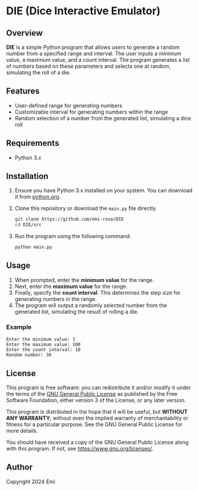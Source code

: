 # DIE (Dice Interactive Emulator)

## Overview

**DIE** is a simple Python program that allows users to generate a random number from a specified range and interval. The user inputs a minimum value, a maximum value, and a count interval. The program generates a list of numbers based on these parameters and selects one at random, simulating the roll of a die.

## Features

- User-defined range for generating numbers
- Customizable interval for generating numbers within the range
- Random selection of a number from the generated list, simulating a dice roll

## Requirements

- Python 3.x

## Installation

1. Ensure you have Python 3.x installed on your system. You can download it from [python.org](https://www.python.org/downloads/).

2. Clone this repository or download the `main.py` file directly.
   
   ```bash
   git clone https://github.com/emi-rose/DIE
   cd DIE/src 
   ```

3. Run the program using the following command:
   
   ```bash
   python main.py
   ```

## Usage

1. When prompted, enter the **minimum value** for the range.
2. Next, enter the **maximum value** for the range.
3. Finally, specify the **count interval**. This determines the step size for generating numbers in the range.
4. The program will output a randomly selected number from the generated list, simulating the result of rolling a die.

### Example

```
Enter the minimum value: 1
Enter the maximum value: 100
Enter the count interval: 10
Random number: 30
```

## License

This program is free software: you can redistribute it and/or modify it under the terms of the [GNU General Public License](https://www.gnu.org/licenses/) as published by the Free Software Foundation, either version 3 of the License, or any later version.

This program is distributed in the hope that it will be useful, but **WITHOUT ANY WARRANTY**; without even the implied warranty of merchantability or fitness for a particular purpose. See the GNU General Public License for more details.

You should have received a copy of the GNU General Public License along with this program. If not, see <https://www.gnu.org/licenses/>.

## Author

Copyright 2024 Emi
